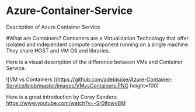 # Azure-Container-Service
Desctiption of Azure Container Service 

#What are Containers? 
Contianers are a Virtualization Technology that offer isolated and independent compute component running on a single machine. They share HOST and VM OS and libraries. 

Here is a visual description of the difference between VMs and Container Service. 

![VM vs Containers ](https://github.com/adebisioje/Azure-Container-Service/blob/master/images/VMvsContainers.PNG height=100)

Here is a great introduction by Corey Sanders: https://www.youtube.com/watch?v=-Sr0lfowvBM 




